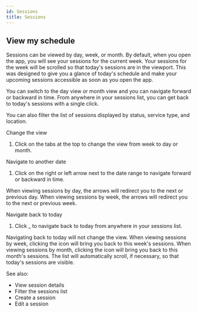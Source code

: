 ```yaml
---
id: Sessions
title: Sessions
---
```

## View my schedule

Sessions can be viewed by day, week, or month. By default, when you open the app, you will see your sessions for the current week. Your sessions for the week will be scrolled so that today's sessions are in the viewport. This was designed to give you a glance of today's schedule and make your upcoming sessions accessible as soon as you open the app.

You can switch to the day view or month view and you can navigate forward or backward in time. From anywhere in your sessions list, you can get back to today's sessions with a single click.

You can also filter the list of sessions displayed by status, service type, and location.

Change the view

1. Click on the tabs at the top to change the view from week to day or month.

Navigate to another date

1. Click on the right or left arrow next to the date range to navigate forward or backward in time.

When viewing sessions by day, the arrows will redirect you to the next or previous day. When viewing sessions by week, the arrows will redirect you to the next or previous week.

Navigate back to today

1. Click \_ to navigate back to today from anywhere in your sessions list.

Navigating back to today will not change the view. When viewing sessions by week, clicking the icon will bring you back to this week's sessions. When viewing sessions by month, clicking the icon will bring you back to this month's sessions. The list will automatically scroll, if necessary, so that today's sessions are visible.

See also:

- View session details
- Filter the sessions list
- Create a session
- Edit a session